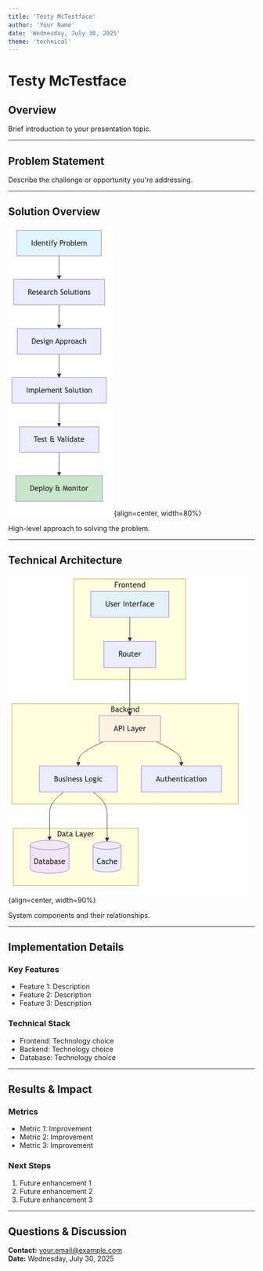 ```yaml
---
title: 'Testy McTestface'
author: 'Your Name'
date: 'Wednesday, July 30, 2025'
theme: 'technical'
---
```


# Testy McTestface

## Overview

Brief introduction to your presentation topic.

---

## Problem Statement

Describe the challenge or opportunity you're addressing.

---

## Solution Overview

![solution-overview](../assets/solution-overview.png){align=center, width=80%}

High-level approach to solving the problem.

---

## Technical Architecture

![architecture](../assets/architecture.png){align=center, width=90%}

System components and their relationships.

---

## Implementation Details

### Key Features

- Feature 1: Description
- Feature 2: Description
- Feature 3: Description

### Technical Stack

- Frontend: Technology choice
- Backend: Technology choice
- Database: Technology choice

---

## Results & Impact

### Metrics

- Metric 1: Improvement
- Metric 2: Improvement
- Metric 3: Improvement

### Next Steps

1. Future enhancement 1
2. Future enhancement 2
3. Future enhancement 3

---

## Questions & Discussion

**Contact:** your.email@example.com  
**Date:** Wednesday, July 30, 2025
